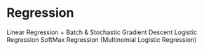 # Regression
Linear Regression + Batch & Stochastic Gradient Descent 
Logistic Regression
SoftMax Regression (Multinomial Logistic Regression)

